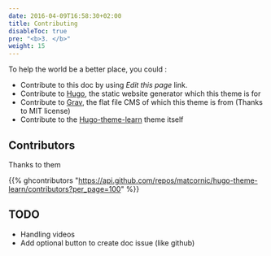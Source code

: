 ```yaml
---
date: 2016-04-09T16:58:30+02:00
title: Contributing
disableToc: true
pre: "<b>3. </b>"
weight: 15
---
```


To help the world be a better place, you could :

- Contribute to this doc by using *Edit this page* link.
- Contribute to [Hugo](https://gohugo.io/), the static website generator which this theme is for
- Contribute to [Grav](https://getgrav.org/), the flat file CMS of which this theme is from (Thanks to MIT license)
- Contribute to the [Hugo-theme-learn](https://github.com/matcornic/hugo-theme-learn) theme itself

## Contributors

Thanks to them <i class="fa fa-heart"></i>

{{% ghcontributors "https://api.github.com/repos/matcornic/hugo-theme-learn/contributors?per_page=100" %}}

## TODO

- Handling videos
- Add optional button to create doc issue (like github)
